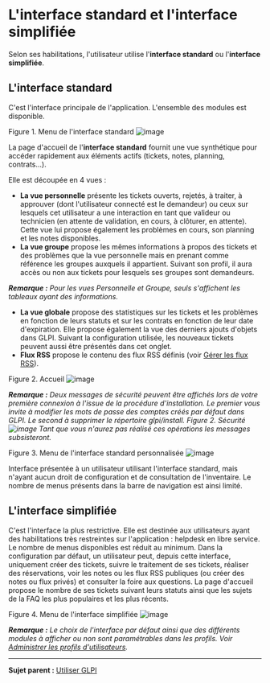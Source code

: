 L'interface standard et l'interface simplifiée
==============================================

Selon ses habilitations, l'utilisateur utilise l'**interface standard** ou l'**interface simplifiée**.

L'interface standard
--------------------

C'est l'interface principale de l'application. L'ensemble des modules est disponible.

Figure 1. Menu de l'interface standard
![image](docs/image/interfaceStandard.png)

La page d'accueil de l'**interface standard** fournit une vue synthétique pour accéder rapidement aux éléments actifs (tickets, notes, planning, contrats...).

Elle est découpée en 4 vues :

-   **La vue personnelle** présente les tickets ouverts, rejetés, à traiter, à approuver (dont l'utilisateur connecté est le demandeur) ou ceux sur lesquels cet utilisateur a une interaction en tant que valideur ou technicien (en attente de validation, en cours, à clôturer, en attente). Cette vue lui propose également les problèmes en cours, son planning et les notes disponibles.
-   **La vue groupe** propose les mêmes informations à propos des tickets et des problèmes que la vue personnelle mais en prenant comme référence les groupes auxquels il appartient. Suivant son profil, il aura accès ou non aux tickets pour lesquels ses groupes sont demandeurs.

***Remarque :*** *Pour les vues Personnelle et Groupe, seuls s'affichent les tableaux ayant des informations.*

-   **La vue globale** propose des statistiques sur les tickets et les problèmes en fonction de leurs statuts et sur les contrats en fonction de leur date d'expiration. Elle propose également la vue des derniers ajouts d'objets dans GLPI. Suivant la configuration utilisée, les nouveaux tickets peuvent aussi être présentés dans cet onglet.
-   **Flux RSS** propose le contenu des flux RSS définis (voir [Gérer les flux RSS](index.php?fr/06_Module_Outils/04_Flux_RSS.md "Les flux RSS se gèrent depuis le menu Outils > Flux RSS")).

Figure 2. Accueil ![image](docs/image/vuesStandard.png)

***Remarque :*** *Deux messages de sécurité peuvent être affichés lors de votre première connexion à l'issue de la procédure d'installation. 
Le premier vous invite à modifier les mots de passe des comptes créés par défaut dans GLPI. 
Le second à supprimer le répertoire glpi/install.
Figure 2. Sécurité ![image](docs/image/messageAccueil.png)
Tant que vous n'aurez pas réalisé ces opérations les messages subsisteront.*

Figure 3. Menu de l'interface standard personnalisée
![image](docs/image/GLPI-Interface%20personnalisee.png)

Interface présentée à un utilisateur utilisant l'interface standard, mais n'ayant aucun droit de configuration et de consultation de l'inventaire. Le nombre de menus présents dans la barre de navigation
est ainsi limité.

L'interface simplifiée
----------------------

C'est l'interface la plus restrictive. Elle est destinée aux utilisateurs ayant des habilitations très restreintes sur l'application : helpdesk en libre service. Le nombre de menus disponibles est réduit au minimum. Dans la configuration par défaut, un utilisateur peut, depuis cette interface, uniquement créer des tickets, suivre le traitement de ses tickets, réaliser des réservations, voir les notes ou les flux RSS publiques (ou créer des notes ou flux privés) et consulter la foire aux questions. La page d'accueil propose le nombre de ses tickets suivant leurs statuts ainsi que les sujets de la FAQ les plus populaires et les plus récents.

Figure 4. Menu de l'interface simplifiée
![image](docs/image/interfaceSimplifiee.png)

***Remarque :*** *Le choix de l'interface par défaut ainsi que des différents modules à afficher ou non sont paramétrables dans les profils. Voir [Administrer les profils d'utilisateurs](administration_profile.html "Dans GLPI, administrer les profils peut se faire à partir du menu Administration > Profils.").*

---------
**Sujet parent :** [Utiliser GLPI](index.php?fr/02_Premiers_pas_avec_GLPI/03_Utiliser_GLPI/01_Utiliser_GLPI.md)
